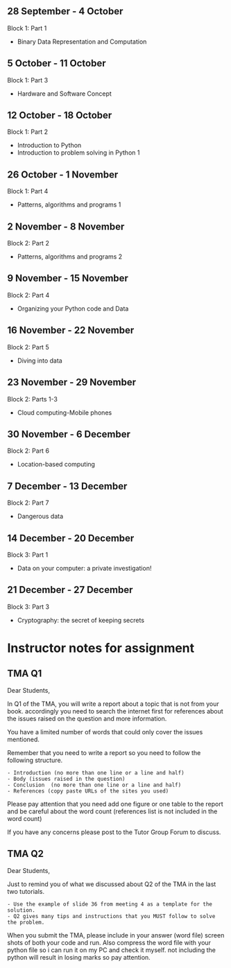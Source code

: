 

## 28 September - 4 October

Block 1: Part 1

 - Binary Data Representation and Computation
 

## 5 October - 11 October

Block 1: Part 3

 - Hardware and Software Concept

## 12 October - 18 October

Block 1: Part 2

 - Introduction to Python
 - Introduction to problem solving in Python 1


## 26 October - 1 November

Block 1: Part 4

 - Patterns, algorithms and programs 1


## 2 November - 8 November

Block 2: Part 2

 - Patterns, algorithms and programs 2

## 9 November - 15 November

Block 2: Part 4

 - Organizing your Python code and Data

## 16 November - 22 November

Block 2: Part 5

 - Diving into data

## 23 November - 29 November

Block 2: Parts 1-3

 - Cloud computing-Mobile phones


## 30 November - 6 December

Block 2: Part 6

 - Location-based computing


## 7 December - 13 December

Block 2: Part 7

 - Dangerous data


## 14 December - 20 December

Block 3: Part 1

 - Data on your computer: a private investigation!

## 21 December - 27 December

Block 3: Part 3

 - Cryptography: the secret of keeping secrets


#  Instructor notes for assignment 

 	
## TMA Q1

Dear Students,

In Q1 of the TMA, you will write a report about a topic that is not from your book. accordingly you need to search the internet first for references about the issues raised on the question and more information.

You have a limited number of words that could only cover the issues mentioned.

Remember that you need to write a report so you need to follow the following structure.

    - Introduction (no more than one line or a line and half)
    - Body (issues raised in the question)
    - Conclusion  (no more than one line or a line and half)
    - References (copy paste URLs of the sites you used)

Please pay attention that you need add one figure or one table to the report and be careful about the word count (references list is not included in the word count)

If you have any concerns please post to the Tutor Group Forum to discuss.



## TMA Q2

Dear Students,

Just to remind you of what we discussed about Q2 of the TMA in the last two tutorials.

    - Use the example of slide 36 from meeting 4 as a template for the solution.
    - Q2 gives many tips and instructions that you MUST follow to solve the problem.
    
When you submit the TMA, please include in your answer (word file) screen shots of both your code and run. Also compress the word file with your python file so i can run it on my PC and check it myself. not including the python will result in losing marks so pay attention.
